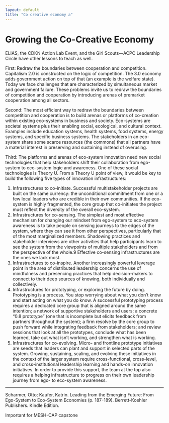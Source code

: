 ```yaml
---
layout: default
title: "Co creative economy a"
---
```


# Growing the Co-Creative Economy 

ELIAS, the CDKN Action Lab Event, and the Girl Scouts—ACPC Leadership Circle have other lessons to teach as well. 

First: Redraw the boundaries between cooperation and competition. Capitalism 2.0 is constructed on the logic of competition. The 3.0 economy adds government action on top of that (an example is the welfare state). Today we face challenges that are characterized by simultaneous market and government failure. These problems invite us to redraw the boundaries of competition and cooperation by introducing arenas of premarket cooperation among all sectors. 

Second: The most efficient way to redraw the boundaries between competition and cooperation is to build arenas or platforms of co-creation within existing eco-systems in business and society. Eco-systems are societal systems plus their enabling social, ecological, and cultural context. Examples include education systems, health systems, food systems, energy systems, and specific business systems. The stakeholders in an eco-system share some scarce resources (the commons) that all partners have a material interest in preserving and sustaining instead of overusing. 

Third: The platforms and arenas of eco-system innovation need new social technologies that help stakeholders shift their collaboration from ego-system to eco-system logic and awareness. One of these social technologies is Theory U. From a Theory U point of view, it would be key to build the following five types of innovation infrastructures: 

1. Infrastructures to co-initiate. Successful multistakeholder projects are built on the same currency: the unconditional commitment from one or a few local leaders who are credible in their own communities. If the eco-system is highly fragmented, the core group that co-initiates the project must reflect the diversity of the overall eco-system. 
2. Infrastructures for co-sensing. The simplest and most effective mechanism for changing our mindset from ego-system to eco-system awareness is to take people on sensing journeys to the edges of the system, where they can see it from other perspectives, particularly that of the most marginalized members. Shadowing practices and stakeholder interviews are other activities that help participants learn to see the system from the viewpoints of multiple stakeholders and from the perspective of the whole.9 Effective co-sensing infrastructures are the ones we lack most. 
3. Infrastructures to co-inspire. Another increasingly powerful leverage point in the area of distributed leadership concerns the use of mindfulness and presencing practices that help decision-makers to connect to their deep sources of knowing, both individually and collectively. 
4. Infrastructures for prototyping, or exploring the future by doing. Prototyping is a process. You stop worrying about what you don’t know and start acting on what you do know. A successful prototyping process requires a dedicated core group that is aligned around the same intention; a network of supportive stakeholders and users; a concrete “0.8 prototype” (one that is incomplete but elicits feedback from partners throughout the system); a firm resolve by the core group to push forward while integrating feedback from stakeholders; and review sessions that look at all the prototypes, conclude what has been learned, take out what isn’t working, and strengthen what is working. 
5. Infrastructures for co-evolving. Micro- and frontline prototype initiatives are seeds that leaders can plant and support in selected parts of the system. Growing, sustaining, scaling, and evolving these initiatives in the context of the larger system require cross-functional, cross-level, and cross-institutional leadership learning and hands-on innovation initiatives. In order to provide this support, the team at the top also requires a helping infrastructure to progress on their own leadership journey from ego- to eco-system awareness.


__________
Scharmer, Otto; Kaufer, Katrin. Leading from the Emerging Future: From Ego-System to Eco-System Economies (p. 187-189). Berrett-Koehler Publishers. Kindle Edition. 


Important for MESH-CAP capstone

